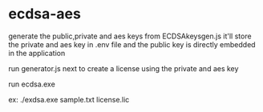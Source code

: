 # ecdsa-aes

generate the public,private and aes keys from ECDSAkeysgen.js
it'll store the private and aes key in .env file and the public key is directly embedded in the application

run generator.js next to create a license using the private and aes key

run ecdsa.exe 

ex: ./exdsa.exe sample.txt license.lic
